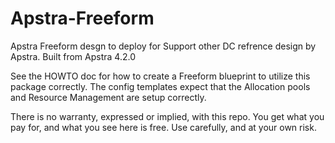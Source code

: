 # Apstra-Freeform

Apstra Freeform desgn to deploy for Support other DC refrence design by Apstra.
Built from Apstra 4.2.0

See the HOWTO doc for how to create a Freeform blueprint to utilize this package correctly. The config templates expect that the Allocation pools and Resource Management are setup correctly.

There is no warranty, expressed or implied, with this repo. You get what you pay for, and what you see here is free. Use carefully, and at your own risk.
